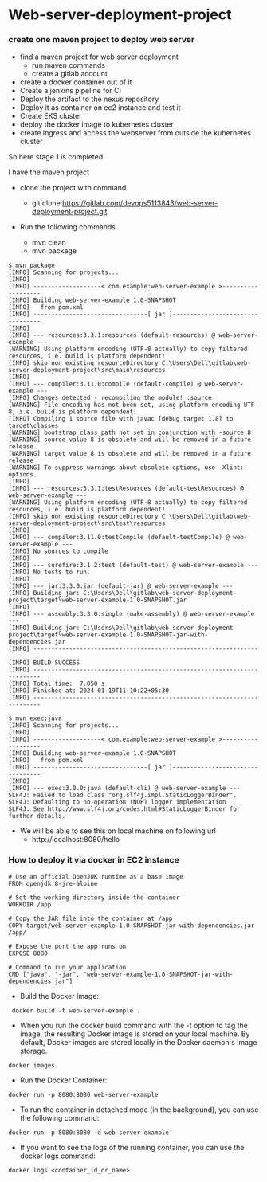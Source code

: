 # Web-server-deployment-project


### create one maven project to deploy web server

- find a maven project for web server deployment
    - run maven commands
    - create a gitlab account
- create a docker container out of it
- Create a jenkins pipeline for CI
- Deploy the artifact to the nexus repository
- Deploy it as container on ec2 instance and test it
- Create EKS cluster
- deploy the docker image to kubernetes cluster
- create ingress and access the webserver from outside the kubernetes cluster

So here stage 1 is completed

I have the maven project 

- clone the project with command
    - git clone https://gitlab.com/devops5113843/web-server-deployment-project.git

- Run the following commands
    - mvn clean
    - mvn package

```
$ mvn package
[INFO] Scanning for projects...
[INFO] 
[INFO] -------------------< com.example:web-server-example >-------------------
[INFO] Building web-server-example 1.0-SNAPSHOT
[INFO]   from pom.xml
[INFO] --------------------------------[ jar ]---------------------------------
[INFO] 
[INFO] --- resources:3.3.1:resources (default-resources) @ web-server-example ---
[WARNING] Using platform encoding (UTF-8 actually) to copy filtered resources, i.e. build is platform dependent!
[INFO] skip non existing resourceDirectory C:\Users\Dell\gitlab\web-server-deployment-project\src\main\resources
[INFO]
[INFO] --- compiler:3.11.0:compile (default-compile) @ web-server-example ---
[INFO] Changes detected - recompiling the module! :source
[WARNING] File encoding has not been set, using platform encoding UTF-8, i.e. build is platform dependent!
[INFO] Compiling 1 source file with javac [debug target 1.8] to target\classes
[WARNING] bootstrap class path not set in conjunction with -source 8
[WARNING] source value 8 is obsolete and will be removed in a future release
[WARNING] target value 8 is obsolete and will be removed in a future release
[WARNING] To suppress warnings about obsolete options, use -Xlint:-options.
[INFO]
[INFO] --- resources:3.3.1:testResources (default-testResources) @ web-server-example ---
[WARNING] Using platform encoding (UTF-8 actually) to copy filtered resources, i.e. build is platform dependent!
[INFO] skip non existing resourceDirectory C:\Users\Dell\gitlab\web-server-deployment-project\src\test\resources
[INFO]
[INFO] --- compiler:3.11.0:testCompile (default-testCompile) @ web-server-example ---
[INFO] No sources to compile
[INFO]
[INFO] --- surefire:3.1.2:test (default-test) @ web-server-example ---
[INFO] No tests to run.
[INFO]
[INFO] --- jar:3.3.0:jar (default-jar) @ web-server-example ---
[INFO] Building jar: C:\Users\Dell\gitlab\web-server-deployment-project\target\web-server-example-1.0-SNAPSHOT.jar
[INFO] 
[INFO] --- assembly:3.3.0:single (make-assembly) @ web-server-example ---
[INFO] Building jar: C:\Users\Dell\gitlab\web-server-deployment-project\target\web-server-example-1.0-SNAPSHOT-jar-with-dependencies.jar
[INFO] ------------------------------------------------------------------------
[INFO] BUILD SUCCESS
[INFO] ------------------------------------------------------------------------
[INFO] Total time:  7.050 s
[INFO] Finished at: 2024-01-19T11:10:22+05:30
[INFO] ------------------------------------------------------------------------
```    
```
$ mvn exec:java
[INFO] Scanning for projects...
[INFO]
[INFO] -------------------< com.example:web-server-example >-------------------
[INFO] Building web-server-example 1.0-SNAPSHOT
[INFO]   from pom.xml
[INFO] --------------------------------[ jar ]---------------------------------
[INFO]
[INFO] --- exec:3.0.0:java (default-cli) @ web-server-example ---
SLF4J: Failed to load class "org.slf4j.impl.StaticLoggerBinder".
SLF4J: Defaulting to no-operation (NOP) logger implementation
SLF4J: See http://www.slf4j.org/codes.html#StaticLoggerBinder for further details.
```

- We will be able to see this on local machine on following url
    - http://localhost:8080/hello


### How to deploy it via docker in EC2 instance

```
# Use an official OpenJDK runtime as a base image
FROM openjdk:8-jre-alpine

# Set the working directory inside the container
WORKDIR /app

# Copy the JAR file into the container at /app
COPY target/web-server-example-1.0-SNAPSHOT-jar-with-dependencies.jar /app/

# Expose the port the app runs on
EXPOSE 8080

# Command to run your application
CMD ["java", "-jar", "web-server-example-1.0-SNAPSHOT-jar-with-dependencies.jar"]

```

- Build the Docker Image:
```
 docker build -t web-server-example .
```
- When you run the docker build command with the -t option to tag the image, the resulting Docker image is stored on your local machine. By default, Docker images are stored locally in the Docker daemon's image storage.

```
docker images
```
- Run the Docker Container:
```
docker run -p 8080:8080 web-server-example
```
- To run the container in detached mode (in the background), you can use the following command:
```
docker run -p 8080:8080 -d web-server-example
```
- If you want to see the logs of the running container, you can use the docker logs command:
```
docker logs <container_id_or_name>
```
